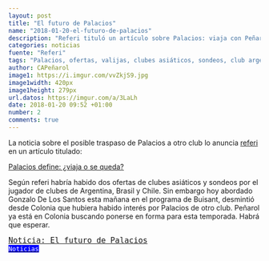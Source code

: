 ```yaml
---
layout: post
title: "El futuro de Palacios"
name: "2018-01-20-el-futuro-de-palacios"
description: "Referi tituló un artículo sobre Palacios: viaja con Peñarol o apronta las valijas? ya que tenía ofertas de dos clubes asiáticos y sondeos de clubes de Argentina, Brasil y Chile, Gonzalo De Los Santos desmintió hoy que hubiera interés de clubes por Palacios"
categories: noticias
fuente: "Referi"
tags: "Palacios, ofertas, valijas, clubes asiáticos, sondeos, club argentino, club brasilero, club chileno."
author: CAPeñarol
image1: https://i.imgur.com/vvZkjS9.jpg
image1width: 420px
image1height: 279px
url.datos: https://imgur.com/a/3LaLh
date: 2018-01-20 09:52 +01:00
number: 2
comments: true
---
```


La noticia sobre el posible traspaso de Palacios a otro club lo anuncia [referi](https://www.referi.uy) en un artículo titulado:

<a href="https://www.referi.uy/palacios-define-viaja-o-se-queda-n1157904"><i class="fa fa-link" style="color:red;"></i><span> Palacios define: ¿viaja o se queda?</span></a>

Según referi habría habido dos ofertas de clubes asiáticos y sondeos por el jugador de clubes de Argentina, Brasil y Chile. Sin embargo hoy abordado Gonzalo De Los Santos esta mañana en el programa de Buisant, desmintió desde Colonia que hubiera habido interés por Palacios de otro club. Peñarol ya está en Colonia buscando ponerse en forma para esta temporada. Habrá que esperar.
<!--![Palacios se va, Palacios se queda](https://i.imgur.com/vvZkjS9.jpg){:style width:"860px;"	}-->

<span style="font-family:monospace;font-size:1.1em;background:negro;color:white;" class="rounded"><a href="{{ site.url}}/lanoticia-el-futuro-de-palacios">Noticia: El futuro de Palacios</a></span><a href="{{ site.url}}/noticias"><span style="font-size:0.9em;color:white;background:blue;font-family:monospace;" class="rounded"><br><i class="fa fa-globe"></i> Noticias</span></a>
